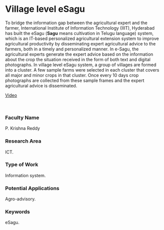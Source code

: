 # Village level eSagu

To bridge the information gap between the agricultural expert and the farmer, International Institute of Information Technology (IIIT), Hyderabad has built the eSagu (**Sagu** means cultivation in Telugu language) system, which is an IT-based personalized agricultural extension system to improve agricultural productivity by disseminating expert agricultural advice to the farmers, both in a timely and personalized manner. In e-Sagu, the agricultural experts generate the expert advice based on the information about the crop the situation received in the form of both text and digital photographs. In village level eSagu system, a group of villages are formed into a cluster. A few sample farms were selected in each cluster that covers all major and minor crops in that cluster. Once every 10 days crop photographs are collected from these sample frames and the expert agricultural advice is disseminated.

[Video](https://youtu.be/UX1BKqc88iU)

<br>


### Faculty Name

P. Krishna Reddy


### Research Area

ICT.


### Type of Work

Information system.


### Potential Applications

Agro-advisory.


### Keywords

eSagu.
